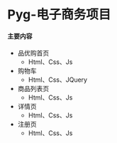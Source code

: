 # Pyg-电子商务项目
#### 主要内容
+ 品优购首页
  + Html、Css、Js
+ 购物车
  + Html、Css、JQuery
+ 商品列表页
  + Html、Css、Js
+ 详情页
  + Html、Css、Js
+ 注册页
  + Html、Css、Js
